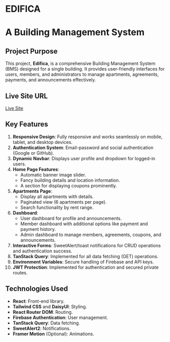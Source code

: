 # EDIFICA
# A Building Management System

## Project Purpose
This project, **Edifica**, is a comprehensive Building Management System (BMS) designed for a single building. It provides user-friendly interfaces for users, members, and administrators to manage apartments, agreements, payments, and announcements effectively.

## Live Site URL
[Live Site](https://edificaa.netlify.app/contact)

## Key Features
1. **Responsive Design**: Fully responsive and works seamlessly on mobile, tablet, and desktop devices.
2. **Authentication System**: Email-password and social authentication (Google or GitHub).
3. **Dynamic Navbar**: Displays user profile and dropdown for logged-in users.
4. **Home Page Features**:
   - Automatic banner image slider.
   - Fancy building details and location information.
   - A section for displaying coupons prominently.
5. **Apartments Page**:
   - Display all apartments with details.
   - Paginated view (6 apartments per page).
   - Search functionality by rent range.
6. **Dashboard**:
   - User dashboard for profile and announcements.
   - Member dashboard with additional options like payment and payment history.
   - Admin dashboard to manage members, agreements, coupons, and announcements.
7. **Interactive Forms**: SweetAlert/toast notifications for CRUD operations and authentication success.
8. **TanStack Query**: Implemented for all data fetching (GET) operations.
9. **Environment Variables**: Secure handling of Firebase and API keys.
10. **JWT Protection**: Implemented for authentication and secured private routes.

## Technologies Used
- **React**: Front-end library.
- **Tailwind CSS** and **DaisyUI**: Styling.
- **React Router DOM**: Routing.
- **Firebase Authentication**: User management.
- **TanStack Query**: Data fetching.
- **SweetAlert2**: Notifications.
- **Framer Motion** (Optional): Animations.